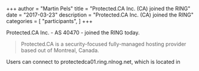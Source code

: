 +++
author = "Martin Pels"
title = "Protected.CA Inc. (CA) joined the RING"
date = "2017-03-23"
description = "Protected.CA Inc. (CA) joined the RING"
categories = [
    "participants",
]
+++

Protected.CA Inc. - AS 40470 - joined the RING today.

> Protected.CA is a security-focused fully-managed hosting provider based out of Montreal, Canada.

Users can connect to protectedca01.ring.nlnog.net, which is located in 

